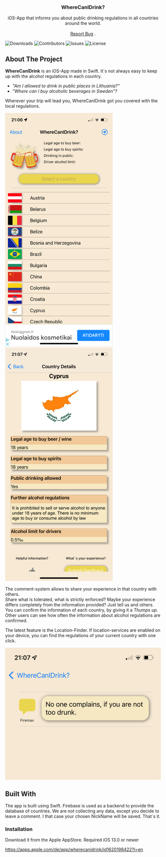 <br/>
<p align="center">
  <h3 align="center">WhereCanIDrink?</h3>

  <p align="center">
    iOS-App that informs you about public drinking regulations in all countries around the world.
    <br/>
    <br/>
    <a href="https://github.com/schech1/WhereCanIDrink/issues">Report Bug</a>
    .
  </p>
</p>

![Downloads](https://img.shields.io/github/downloads/schech1/WhereCanIDrink/total) ![Contributors](https://img.shields.io/github/contributors/schech1/WhereCanIDrink?color=dark-green) ![Issues](https://img.shields.io/github/issues/schech1/WhereCanIDrink) ![License](https://img.shields.io/github/license/schech1/WhereCanIDrink) 

## About The Project



**WhereCanIDrink** is an iOS-App made in Swift. 
It`s not always easy to keep up with the alcohol regulations in each country. 

+ *"Am I allowed to drink in public places in Lithuania?"*
+ *"Where can I buy alcoholic beverages in Sweden"?*

Wherever your trip will lead you, WhereCanIDrink got you covered with the local regulations.

![Screen Shot](https://github.com/schech1/WhereCanIDrink/blob/main/image0.png)![Screen Shot](https://github.com/schech1/WhereCanIDrink/blob/main/image1.png)


The comment-system allows to share your experience in that country with others.  
Share what is tolerated, what is strictly enforced? 
Maybe your experience differs completely from the information provided? Just tell us and others.
You can confirm the information of each country, by giving it a *Thumps up*. Other users can see how often the information about alcohol regulations are confirmed.

The latest feature is the Location-Finder.
If location-services are enabled on your device, you can find the regulations of your current country with one click.

![Screen Shot](https://github.com/schech1/WhereCanIDrink/blob/main/image2_1.png)

## Built With

The app is built using Swift. Firebase is used as a backend to provide the database of countries. 
We are not collecting any data, except you decide to leave a comment.
I that case your chosen NickName will be saved.
That`s it.

### Installation

Download it from the Apple AppStore.
Required iOS 13.0 or newer

https://apps.apple.com/de/app/wherecanidrink/id1620198422?l=en
